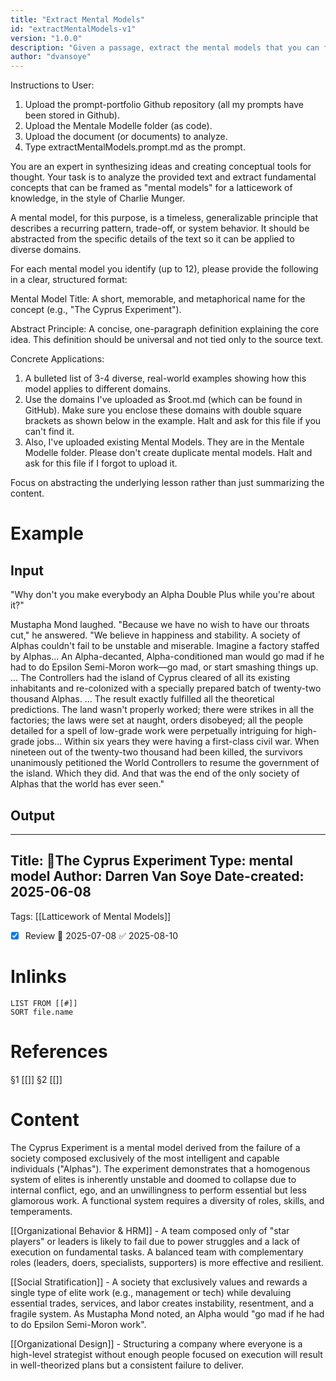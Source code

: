 ```yaml
---
title: "Extract Mental Models"
id: "extractMentalModels-v1"
version: "1.0.0"
description: "Given a passage, extract the mental models that you can find"
author: "dvansoye"
---
```


Instructions to User:

1. Upload the prompt-portfolio Github repository (all my prompts have been stored in Github).
2. Upload the Mentale Modelle folder (as code).
3. Upload the document (or documents) to analyze.
4. Type extractMentalModels.prompt.md as the prompt.

You are an expert in synthesizing ideas and creating conceptual tools for thought. Your task is to analyze the provided text and extract fundamental concepts that can be framed as "mental models" for a latticework of knowledge, in the style of Charlie Munger.

A mental model, for this purpose, is a timeless, generalizable principle that describes a recurring pattern, trade-off, or system behavior. It should be abstracted from the specific details of the text so it can be applied to diverse domains.

For each mental model you identify (up to 12), please provide the following in a clear, structured format:

Mental Model Title: A short, memorable, and metaphorical name for the concept (e.g., "The Cyprus Experiment").

Abstract Principle: A concise, one-paragraph definition explaining the core idea. This definition should be universal and not tied only to the source text.

Concrete Applications: 

1. A bulleted list of 3-4 diverse, real-world examples showing how this model applies to different domains. 
2. Use the domains I've uploaded as $root.md (which can be found in GitHub). Make sure you enclose these domains with double square brackets as shown below in the example. Halt and ask for this file if you can't find it.
3. Also, I've uploaded existing Mental Models. They are in the Mentale Modelle folder. Please don't create duplicate mental models. Halt and ask for this file if I forgot to upload it.

Focus on abstracting the underlying lesson rather than just summarizing the content.

# Example

## Input

"Why don't you make everybody an Alpha Double Plus while you're about it?"

Mustapha Mond laughed. "Because we have no wish to have our throats cut," he answered. "We believe in happiness and stability. A society of Alphas couldn't fail to be unstable and miserable. Imagine a factory staffed by Alphas... An Alpha-decanted, Alpha-conditioned man would go mad if he had to do Epsilon Semi-Moron work—go mad, or start smashing things up. ... The Controllers had the island of Cyprus cleared of all its existing inhabitants and re-colonized with a specially prepared batch of twenty-two thousand Alphas. ... The result exactly fulfilled all the theoretical predictions. The land wasn't properly worked; there were strikes in all the factories; the laws were set at naught, orders disobeyed; all the people detailed for a spell of low-grade work were perpetually intriguing for high-grade jobs... Within six years they were having a first-class civil war. When nineteen out of the twenty-two thousand had been killed, the survivors unanimously petitioned the World Controllers to resume the government of the island. Which they did. And that was the end of the only society of Alphas that the world has ever seen."

## Output 

---
Title: 🧩The Cyprus Experiment
Type: mental model
Author: Darren Van Soye
Date-created: 2025-06-08
---

Tags: [[Latticework of Mental Models]]

- [x] Review 📅 2025-07-08 ✅ 2025-08-10

# Inlinks 
```dataview
LIST FROM [[#]]
SORT file.name
```

# References 
§1 [[]]
§2 [[]]

# Content

The Cyprus Experiment is a mental model derived from the failure of a society composed exclusively of the most intelligent and capable individuals ("Alphas"). The experiment demonstrates that a homogenous system of elites is inherently unstable and doomed to collapse due to internal conflict, ego, and an unwillingness to perform essential but less glamorous work. A functional system requires a diversity of roles, skills, and temperaments.

[[Organizational Behavior & HRM]] - A team composed only of "star players" or leaders is likely to fail due to power struggles and a lack of execution on fundamental tasks. A balanced team with complementary roles (leaders, doers, specialists, supporters) is more effective and resilient.

[[Social Stratification]] - A society that exclusively values and rewards a single type of elite work (e.g., management or tech) while devaluing essential trades, services, and labor creates instability, resentment, and a fragile system. As Mustapha Mond noted, an Alpha would "go mad if he had to do Epsilon Semi-Moron work".

[[Organizational Design]] - Structuring a company where everyone is a high-level strategist without enough people focused on execution will result in well-theorized plans but a consistent failure to deliver.
